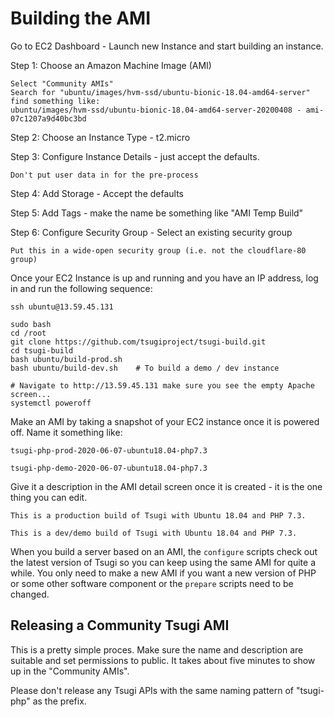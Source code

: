 
Building the AMI
================

Go to EC2 Dashboard - Launch new Instance and start building an instance.

Step 1: Choose an Amazon Machine Image (AMI)

    Select "Community AMIs"
    Search for "ubuntu/images/hvm-ssd/ubuntu-bionic-18.04-amd64-server" find something like:
    ubuntu/images/hvm-ssd/ubuntu-bionic-18.04-amd64-server-20200408 - ami-07c1207a9d40bc3bd

Step 2: Choose an Instance Type - t2.micro

Step 3: Configure Instance Details - just accept the defaults.

    Don't put user data in for the pre-process

Step 4: Add Storage - Accept the defaults

Step 5: Add Tags - make the name be something like "AMI Temp Build"

Step 6: Configure Security Group - Select an existing security group

    Put this in a wide-open security group (i.e. not the cloudflare-80 group)

Once your EC2 Instance is up and running and you have an IP address, log in and
run the following sequence:

    ssh ubuntu@13.59.45.131

    sudo bash
    cd /root
    git clone https://github.com/tsugiproject/tsugi-build.git
    cd tsugi-build
    bash ubuntu/build-prod.sh
    bash ubuntu/build-dev.sh    # To build a demo / dev instance

    # Navigate to http://13.59.45.131 make sure you see the empty Apache screen...
    systemctl poweroff

Make an AMI by taking a snapshot of your EC2 instance once it is powered off.
Name it something like:

    tsugi-php-prod-2020-06-07-ubuntu18.04-php7.3

    tsugi-php-demo-2020-06-07-ubuntu18.04-php7.3

Give it a description in the AMI detail screen once it is created - it
is the one thing you can edit.

    This is a production build of Tsugi with Ubuntu 18.04 and PHP 7.3.

    This is a dev/demo build of Tsugi with Ubuntu 18.04 and PHP 7.3.

When you build a server based on an AMI, the `configure` scripts 
check out the latest version of Tsugi so you can keep using the same AMI
for quite a while.  You only need to make a new AMI if you want a new
version of PHP or some other software component or the `prepare`
scripts need to be changed.


Releasing a Community Tsugi AMI
-------------------------------

This is a pretty simple proces.  Make sure the name and description are suitable
and set permissions to public.  It takes about five minutes to show up in the
"Community AMIs".

Please don't release any Tsugi APIs with the same naming pattern of "tsugi-php" 
as the prefix.



